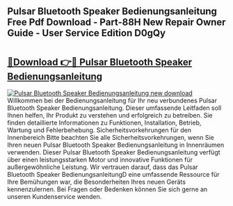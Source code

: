 ## Pulsar Bluetooth Speaker Bedienungsanleitung Free Pdf Download - Part-88H New Repair Owner Guide - User Service Edition D0gQy

# <h2><a href="http://df1uqk.blite.top/?on=Pulsar+Bluetooth+Speaker+Bedienungsanleitung">🔗Download 👉🔴 Pulsar Bluetooth Speaker Bedienungsanleitung</a></h2>

[![Pulsar Bluetooth Speaker Bedienungsanleitung new download](https://i.imgur.com/lujVjoI.png)](http://df1uqk.blite.top/?on=Pulsar+Bluetooth+Speaker+Bedienungsanleitung)
Willkommen bei der Bedienungsanleitung für Ihr neu verbundenes Pulsar Bluetooth Speaker Bedienungsanleitung. Dieser umfassende Leitfaden soll Ihnen helfen, Ihr Produkt zu verstehen und erfolgreich zu betreiben. Sie finden detaillierte Informationen zu Funktionen, Installation, Betrieb, Wartung und Fehlerbehebung. Sicherheitsvorkehrungen für den Innenbereich Bitte beachten Sie alle Sicherheitsvorkehrungen, wenn Sie Ihren neuen Pulsar Bluetooth Speaker Bedienungsanleitung in Innenräumen verwenden. Dieser Pulsar Bluetooth Speaker Bedienungsanleitung verfügt über einen leistungsstarken Motor und innovative Funktionen für außergewöhnliche Leistung. Wir vertrauen darauf, dass das Pulsar Bluetooth Speaker BedienungsanleitungD eine umfassende Ressource für Ihre Bemühungen war, die Besonderheiten Ihres neuen Geräts kennenzulernen. Bei Fragen oder Bedenken können Sie sich gerne an unseren Kundenservice wenden.
